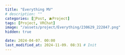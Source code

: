 ```yaml
---
title: "Everything MV"
# description: ""
categories: [📀Post, 🫐Project]
tags: [Project, VRChat]
image: "/assets/project/Everything/230629_222847.png"
hidden: true

date: 2024-04-07. 00:00
last_modified_at: 2024-11-09. 08:31 # Init
---
```

